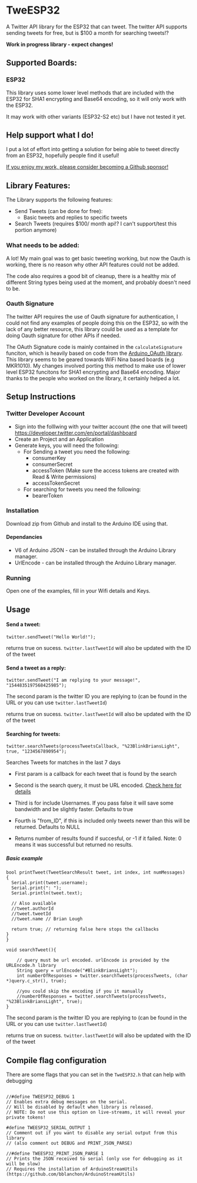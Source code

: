 # TweESP32

A Twitter API library for the ESP32 that can tweet. The twitter API supports sending tweets for free, but is $100 a month for searching tweets!?

**Work in progress library - expect changes!**

## Supported Boards:

### ESP32

This library uses some lower level methods that are included with the ESP32 for SHA1 encrypting and Base64 encoding, so it will only work with the ESP32.

It may work with other variants (ESP32-S2 etc) but I have not tested it yet.

## Help support what I do!

I put a lot of effort into getting a solution for being able to tweet directly from an ESP32, hopefully people find it useful!

[If you enjoy my work, please consider becoming a Github sponsor!](https://github.com/sponsors/witnessmenow/)

## Library Features:

The Library supports the following features:

- Send Tweets (can be done for free):
  - Basic tweets and replies to specific tweets
- Search Tweets (requires $100/ month api!? I can't support/test this portion anymore)

### What needs to be added:

A lot! My main goal was to get basic tweeting working, but now the Oauth is working, there is no reason why other API features could not be added.

The code also requires a good bit of cleanup, there is a healthy mix of different String types being used at the moment, and probably doesn't need to be.

### Oauth Signature

The twitter API requires the use of Oauth signature for authentication, I could not find any examples of people doing this on the ESP32, so with the lack of any better resource, this library could be used as a template for doing Oauth signature for other APIs if needed.

The OAuth Signature code is mainly contained in the `calculateSignature` funciton, which is heavily based on code from the [Arduino_OAuth library](https://github.com/arduino-libraries/Arduino_OAuth). This library seems to be geared towards WiFi Nina based boards (e.g MKR1010). My changes involved porting this method to make use of lower level ESP32 funcitons for SHA1 encrypting and Base64 encoding. Major thanks to the people who worked on the library, it certainly helped a lot.

## Setup Instructions

### Twitter Developer Account

- Sign into the folllwing with your twitter account (the one that will tweet) https://developer.twitter.com/en/portal/dashboard
- Create an Project and an Application
- Generate keys, you will need the following:
  - For Sending a tweet you need the following:
    - consumerKey
    - consumerSecret
    - accessToken (Make sure the access tokens are created with Read & Write permissions)
    - accessTokenSecret
  - For searching for tweets you need the following:
    - bearerToken

### Installation

Download zip from Github and install to the Arduino IDE using that.

#### Dependancies

- V6 of Arduino JSON - can be installed through the Arduino Library manager.
- UrlEncode - can be installed through the Arduino Library manager.

### Running

Open one of the examples, fill in your Wifi details and Keys.

## Usage

#### Send a tweet:

```
twitter.sendTweet("Hello World!");
```

returns true on sucess. `twitter.lastTweetId` will also be updated with the ID of the tweet

#### Send a tweet as a reply:

```
twitter.sendTweet("I am replying to your message!", "1544835197568425985");
```

The second param is the twitter ID you are replying to (can be found in the URL or you can use `twitter.lastTweetId`)

returns true on sucess. `twitter.lastTweetId` will also be updated with the ID of the tweet

#### Searching for tweets:

```
twitter.searchTweets(processTweetsCallback, "%23BlinkBriansLight", true, "1234567890954");
```

Searches Tweets for matches in the last 7 days

- First param is a callback for each tweet that is found by the search
- Second is the search query, it must be URL encoded. [Check here for details](https://developer.twitter.com/en/docs/twitter-api/tweets/search/integrate/build-a-query)
- Third is for include Usernames. If you pass false it will save some bandwidth and be slightly faster. Defaults to true
- Fourth is "from_ID", if this is included only tweets newer than this will be returned. Defaults to NULL

- Returns number of results found if succesful, or -1 if it failed. Note: 0 means it was successful but returned no results.

##### Basic example

```
bool printTweet(TweetSearchResult tweet, int index, int numMessages)
{
  Serial.print(tweet.username);
  Serial.print(": ");
  Serial.println(tweet.text);

  // Also available
  //tweet.authorId
  //tweet.tweetId
  //tweet.name // Brian Lough

  return true; // returning false here stops the callbacks
}
}

void searchTweet(){

    // query must be url encoded. urlEncode is provided by the URLEncode.h library
    String query = urlEncode("#BlinkBriansLight");
    int numberOfResponses = twitter.searchTweets(processTweets, (char *)query.c_str(), true);

    //you could skip the encoding if you it manually
    //numberOfResponses = twitter.searchTweets(processTweets, "%23BlinkBriansLight", true);
}

```

The second param is the twitter ID you are replying to (can be found in the URL or you can use `twitter.lastTweetId`)

returns true on sucess. `twitter.lastTweetId` will also be updated with the ID of the tweet

## Compile flag configuration

There are some flags that you can set in the `TweESP32.h` that can help with debugging

```

//#define TWEESP32_DEBUG 1
// Enables extra debug messages on the serial.
// Will be disabled by default when library is released.
// NOTE: Do not use this option on live-streams, it will reveal your private tokens!

#define TWEESP32_SERIAL_OUTPUT 1
// Comment out if you want to disable any serial output from this library
// (also comment out DEBUG and PRINT_JSON_PARSE)

//#define TWEESP32_PRINT_JSON_PARSE 1
// Prints the JSON received to serial (only use for debugging as it will be slow)
// Requires the installation of ArduinoStreamUtils (https://github.com/bblanchon/ArduinoStreamUtils)

```
